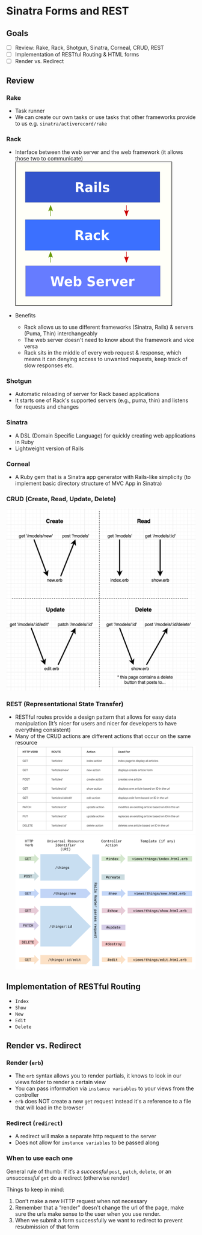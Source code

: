 # Sinatra Forms and REST

## Goals

- [ ] Review: Rake, Rack, Shotgun, Sinatra, Corneal, CRUD, REST
- [ ] Implementation of RESTful Routing & HTML forms
- [ ] Render vs. Redirect

## Review

### Rake

- Task runner
- We can create our own tasks or use tasks that other frameworks provide to us e.g. `sinatra/activerecord/rake`

### Rack

- Interface between the web server and the web framework (it allows those two to communicate)
  ![rest1](./images/rack.png)

- Benefits

  - Rack allows us to use different frameworks (Sinatra, Rails) & servers (Puma, Thin) interchangeably
  - The web server doesn't need to know about the framework and vice versa
  - Rack sits in the middle of every web request & response, which means it can denying access to unwanted requests, keep track of slow responses etc.

### Shotgun

- Automatic reloading of server for Rack based applications
- It starts one of Rack's supported servers (e.g., puma, thin) and listens for requests and changes

### Sinatra

- A DSL (Domain Specific Language) for quickly creating web applications in Ruby
- Lightweight version of Rails

### Corneal

- A Ruby gem that is a Sinatra app generator with Rails-like simplicity (to implement basic directory structure of MVC App in Sinatra)

### CRUD (Create, Read, Update, Delete)

![rest1](./images/crud.png)

### REST (Representational State Transfer)

- RESTful routes provide a design pattern that allows for easy data manipulation (It’s nicer for users and nicer for developers to have everything consistent)
- Many of the CRUD actions are different actions that occur on the same resource
  ![rest1](./images/rest1.png)
  ![rest2](./images/rest2.png)

## Implementation of RESTful Routing

- `Index`
- `Show`
- `New`
- `Edit`
- `Delete`

## Render vs. Redirect

### Render (`erb`)

- The `erb` syntax allows you to render partials, it knows to look in our views folder to render a certain view
- You can pass information via `instance variables` to your views from the controller
- `erb` does NOT create a new `get` request instead it's a reference to a file that will load in the browser

### Redirect (`redirect`)

- A redirect will make a separate http request to the server
- Does not allow for `instance variables` to be passed along

### When to use each one

General rule of thumb: If it’s a _successful_ `post`, `patch`, `delete`, or an _unsuccessful_ `get` do a redirect (otherwise render)

Things to keep in mind:

1. Don’t make a new HTTP request when not necessary
2. Remember that a “render” doesn't change the url of the page, make sure the urls make sense to the user when you use render.
3. When we submit a form successfully we want to redirect to prevent resubmission of that form
